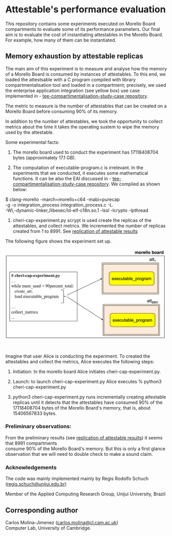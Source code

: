 # Attestable's performance evaluation

This repository contains some experiments executed on Morello Board compartments to evaluate some of its performance parameters. Our final aim is to evaluate the cost of instantiating attestables in the Morello Board. For example, how many of them can be instantiated.


## Memory exhaustion by attestable replicas
The main aim of this experiment is to measure and analyse how the memory of a Morello Board is consumed by instances of attestables. To this end, we loaded the attestsable
with a C program compiled with library compartmentalisation tool and 
loaded in a compartment; precisely, we used the enterprise application integration 
(see yellow box) use case implemented in - [tee-compartimentalisation-study-case repository](https://github.com/CAMB-DSbD/tee-compartimentalisation-study-case "Git repository").
  

The metric to measure is the number of attestables
that can be created on a Morello Board before consuming 90% of its
memory. 

In addition to the number of attestables, we took the opportunity to collect metrics about the time it takes the operating sustem to wipe the memory used by the
attestable.

<p>
Some experimental facts:

1) The morello board used to conduct the experiment
   has 17118408704 bytes  (approximately 17.1 GB).
   
1) The computation of executable-program.c is irrelevant. In the experiments that we conducted, it executes some mathematical functions. It can be also the EAI
discussed in - [tee-compartimentalisation-study-case repository](https://github.com/CAMB-DSbD/tee-compartimentalisation-study-case "Git repository"). We compiled as shown below:

    

<p>
  $ clang-morello -march=morello+c64 -mabi=purecap<br>     
  -g -o integration_process  integration_process.c -L.<br>     -Wl,-dynamic-linker,/libexec/ld-elf-c18n.so.1 
  -lssl -lcrypto -lpthread<br>    
</p>


1) cheri-cap-experiment.py scrypt is used create the replicas of the attestables, and collect metrics. We incremented the number of replicas created 
from 1 to 8991.
See [replication of attestable results](https://github.com/CAMB-DSbD/tee-morello-performance-experiments/blob/main/cheri-caps-executable-performance/cheri-cap-experiment-results.csv "svs file")
</p>

 
<p>
The following figure shows the experiment set up.

<p align="center">
  <img src="./figures/create_load_atts.png"
   width="500" title="Create attestables to consume 90% of total memmory.">
</p>
</br>
</pr>


Imagine that user Alice is conducting the experiment. To created
the attestables and collect the metrics, Alice
executes the following steps:


1) Initiation: In the morello board Alice initiates cheri-cap-experiment.py.
 

1) Launch: to launch cheri-cap-experiment.py Alice executes
   % python3 cheri-cap-experiment.py

1) python3 cheri-cap-experiment.py runs incrementally creating attestable replicas until it detects that the attestables have 
consumed 90% of the 17118408704 bytes of the Morello Board's memory, that 
is, about 15406567833 bytes.


### Preliminary observations: 
From the preliminary results 
(see [replication of attestable results](https://github.com/CAMB-DSbD/tee-morello-performance-experiments/blob/main/cheri-caps-executable-performance/cheri-cap-experiment-results.csv "svs file"))
it seems that 8991 compartments   
consume 90% of the Morello Board's memory. But this is only a
first glance observation that we will need to double
check to make a sound claim.
 
 
 
 
 ### Acknowledgements
 The code was mainly implemented mainly by Regis Rodolfo Schuch (regis.schuch@unijui.edu.br) <br>
  
 Member of the Applied Computing Research Group, Unijui University, Brazil




 ## Corresponding author  
 Carlos Molina-Jimenez (carlos.molina@cl.cam.ac.uk)   
 Computer Lab, University of Cambridge.

 
